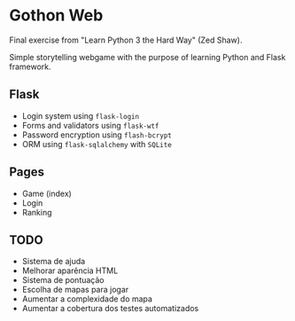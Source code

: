 # Gothon Web

Final exercise from "Learn Python 3 the Hard Way" (Zed Shaw).

Simple storytelling webgame with the purpose of learning Python and Flask framework.


## Flask

- Login system using `flask-login`
- Forms and validators using `flask-wtf`
- Password encryption using `flash-bcrypt`
- ORM using `flask-sqlalchemy` with `SQLite`

## Pages

- Game (index)
- Login
- Ranking
    
## TODO
  
  - Sistema de ajuda
  - Melhorar aparência HTML  
  - Sistema de pontuação
  - Escolha de mapas para jogar
  - Aumentar a complexidade do mapa
  - Aumentar a cobertura dos testes automatizados


